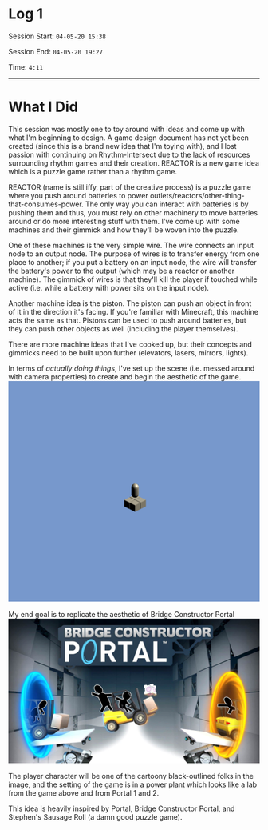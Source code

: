 # Log 1


Session Start: `04-05-20 15:38`


Session End: `04-05-20 19:27`


Time: `4:11`


---
# What I Did

This session was mostly one to toy around with ideas and come up with what I'm beginning to design. A game design document has not yet been created (since this is a brand new idea that I'm toying with), and I lost passion with continuing on Rhythm-Intersect due to the lack of resources surrounding rhythm games and their creation. REACTOR is a new game idea which is a puzzle game rather than a rhythm game.

REACTOR (name is still iffy, part of the creative process) is a puzzle game where you push around batteries to power outlets/reactors/other-thing-that-consumes-power. The only way you can interact with batteries is by pushing them and thus, you must rely on other machinery to move batteries around or do more interesting stuff with them. I've come up with some machines and their gimmick and how they'll be woven into the puzzle.

One of these machines is the very simple wire. The wire connects an input node to an output node. The purpose of wires is to transfer energy from one place to another; if you put a battery on an input node, the wire will transfer the battery's power to the output (which may be a reactor or another machine). The gimmick of wires is that they'll kill the player if touched while active (i.e. while a battery with power sits on the input node).

Another machine idea is the piston. The piston can push an object in front of it in the direction it's facing. If you're familiar with Minecraft, this machine acts the same as that. Pistons can be used to push around batteries, but they can push other objects as well (including the player themselves).

There are more machine ideas that I've cooked up, but their concepts and gimmicks need to be built upon further (elevators, lasers, mirrors, lights).

In terms of _actually doing things_, I've set up the scene (i.e. messed around with camera properties) to create and begin the aesthetic of the game.
![Game View](../Capstone_Logs/Resources/Log1/GameView.png "What the game looks like at this time.")

My end goal is to replicate the aesthetic of Bridge Constructor Portal
![Bridge Constructor Portal](../Capstone_Logs/Resources/Log1/BridgeConstructorPortal.jpg "End goal.")

The player character will be one of the cartoony black-outlined folks in the image, and the setting of the game is in a power plant which looks like a lab from the game above and from Portal 1 and 2.

This idea is heavily inspired by Portal, Bridge Constructor Portal, and Stephen's Sausage Roll (a damn good puzzle game).
